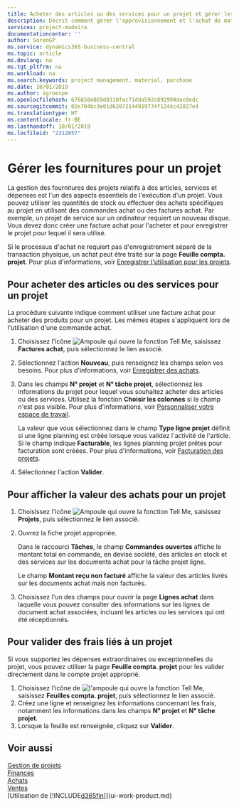 ```yaml
---
title: Acheter des articles ou des services pour un projet et gérer les fournitures| Microsoft Docs
description: Décrit comment gérer l'approvisionnement et l'achat de matériel et de services pour les projets.
services: project-madeira
documentationcenter: ''
author: SorenGP
ms.service: dynamics365-business-central
ms.topic: article
ms.devlang: na
ms.tgt_pltfrm: na
ms.workload: na
ms.search.keywords: project management, material, purchase
ms.date: 10/01/2019
ms.author: sgroespe
ms.openlocfilehash: 676658e869d0310fac71dda592c892994dac0edc
ms.sourcegitcommit: 02e704bc3e01d62072144919774f1244c42827e4
ms.translationtype: HT
ms.contentlocale: fr-BE
ms.lasthandoff: 10/01/2019
ms.locfileid: "2312857"
---
```

# <a name="manage-job-supplies"></a>Gérer les fournitures pour un projet
La gestion des fournitures des projets relatifs à des articles, services et dépenses est l'un des aspects essentiels de l'exécution d'un projet. Vous pouvez utiliser les quantités de stock ou effectuer des achats spécifiques au projet en utilisant des commandes achat ou des factures achat. Par exemple, un projet de service sur un ordinateur requiert un nouveau disque. Vous devez donc créer une facture achat pour l'acheter et pour enregistrer le projet pour lequel il sera utilisé.

Si le processus d'achat ne requiert pas d'enregistrement séparé de la transaction physique, un achat peut être traité sur la page **Feuille compta. projet**. Pour plus d'informations, voir [Enregistrer l'utilisation pour les projets](projects-how-record-job-usage.md).

## <a name="to-purchase-items-or-services-for-a-job"></a>Pour acheter des articles ou des services pour un projet
La procédure suivante indique comment utiliser une facture achat pour acheter des produits pour un projet. Les mêmes étapes s'appliquent lors de l'utilisation d'une commande achat.  

1. Choisissez l'icône ![Ampoule qui ouvre la fonction Tell Me](media/ui-search/search_small.png "Dites-moi ce que vous voulez faire"), saisissez **Factures achat**, puis sélectionnez le lien associé.  
2. Sélectionnez l'action **Nouveau**, puis renseignez les champs selon vos besoins. Pour plus d'informations, voir [Enregistrer des achats](purchasing-how-record-purchases.md).
3. Dans les champs **N° projet** et **N° tâche projet**, sélectionnez les informations du projet pour lequel vous souhaitez acheter des articles ou des services. Utilisez la fonction **Choisir les colonnes** si le champ n'est pas visible. Pour plus d'informations, voir [Personnaliser votre espace de travail](ui-personalization-user.md).

    La valeur que vous sélectionnez dans le champ **Type ligne projet** définit si une ligne planning est créée lorsque vous validez l'activité de l'article. Si le champ indique **Facturable**, les lignes planning projet prêtes pour facturation sont créées. Pour plus d'informations, voir [Facturation des projets](projects-how-invoice-jobs.md).
4. Sélectionnez l'action **Valider**.

## <a name="to-view-the-value-of-purchases-for-a-job"></a>Pour afficher la valeur des achats pour un projet
1. Choisissez l'icône ![Ampoule qui ouvre la fonction Tell Me](media/ui-search/search_small.png "Dites-moi ce que vous voulez faire"), saisissez **Projets**, puis sélectionnez le lien associé.
2. Ouvrez la fiche projet appropriée.

    Dans le raccourci **Tâches**, le champ **Commandes ouvertes** affiche le montant total en commande, en devise société, des articles en stock et des services sur les documents achat pour la tâche projet ligne.  

    Le champ **Montant reçu non facturé** affiche la valeur des articles livrés sur les documents achat mais non facturés.  
3. Choisissez l'un des champs pour ouvrir la page **Lignes achat** dans laquelle vous pouvez consulter des informations sur les lignes de document achat associées, incluant les articles ou les services qui ont été réceptionnés.

## <a name="to-post-a-job-related-expense"></a>Pour valider des frais liés à un projet
Si vous supportez les dépenses extraordinaires ou exceptionnelles du projet, vous pouvez utiliser la page **Feuille compta. projet** pour les valider directement dans le compte projet approprié.

1. Choisissez l'icône de ![l'ampoule qui ouvre la fonction Tell Me](media/ui-search/search_small.png "Dites-moi ce que vous voulez faire"), saisissez **Feuilles compta. projet**, puis sélectionnez le lien associé.  
2. Créez une ligne et renseignez les informations concernant les frais, notamment les informations dans les champs **N° projet** et **N° tâche projet**.  
3. Lorsque la feuille est renseignée, cliquez sur **Valider**.

## <a name="see-also"></a>Voir aussi
[Gestion de projets](projects-manage-projects.md)  
[Finances](finance.md)  
[Achats](purchasing-manage-purchasing.md)         
[Ventes](sales-manage-sales.md)      
[Utilisation de [!INCLUDE[d365fin](includes/d365fin_md.md)]](ui-work-product.md)  
